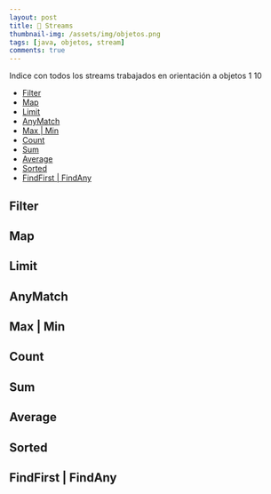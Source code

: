 ```yaml
---
layout: post
title: 📜 Streams
thumbnail-img: /assets/img/objetos.png
tags: [java, objetos, stream]
comments: true
---
```


Indice con todos los streams trabajados en orientación a objetos 1
10
- [Filter]()
- [Map]()
- [Limit]()
- [AnyMatch ]()
- [Max \| Min]()
- [Count]()
- [Sum]()
- [Average]()
- [Sorted]()
- [FindFirst \| FindAny]()

## Filter
## Map
## Limit
## AnyMatch
## Max | Min
## Count
## Sum
## Average
## Sorted
## FindFirst | FindAny